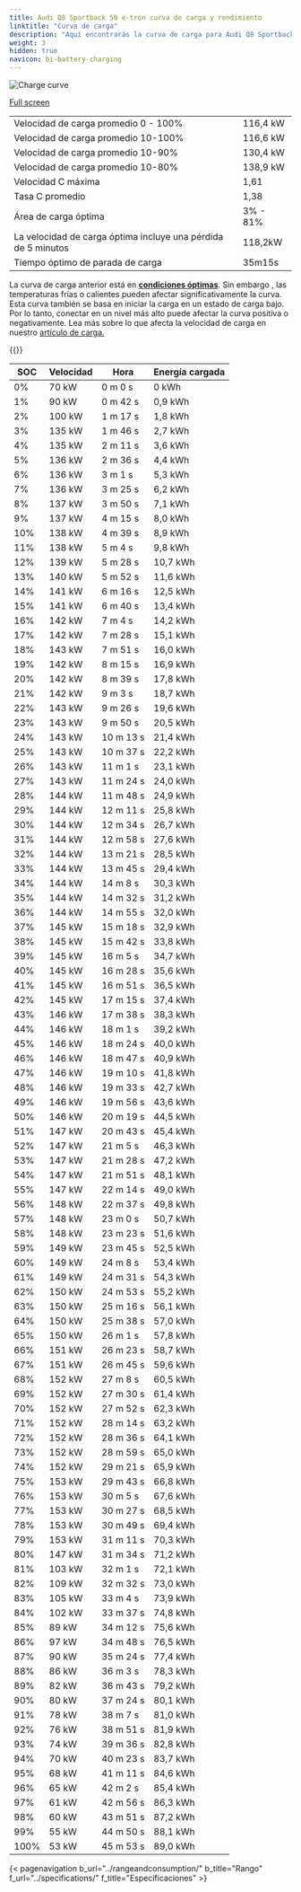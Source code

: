```yaml
---
title: Audi Q8 Sportback 50 e-tron curva de carga y rendimiento
linktitle: "Curva de carga"
description: "Aquí encontrarás la curva de carga para Audi Q8 Sportback 50 e-tron."
weight: 3
hidden: true
navicon: bi-battery-charging
---
```

<!-- markdownlint-disable MD033 -->
<img src="/images/models/audi/q8_e-tron/q8_sportback_50_e-tron/chargingcurve.svg" alt="Charge curve" class="img-fluid">

[Full screen](/images/models/audi/q8_e-tron/q8_sportback_50_e-tron/chargingcurve.svg)


<table class="table table-striped border">
<tbody>
<tr>
<td>Velocidad de carga promedio 0 - 100%</td><td>116,4 kW</td>
</tr>
<tr>
<td>Velocidad de carga promedio 10-100%</td><td>116,6 kW</td>
</tr>
<tr>
<td>Velocidad de carga promedio 10-90%</td><td>130,4 kW</td>
</tr>
<tr>
<td>Velocidad de carga promedio 10-80%</td><td>138,9 kW</td>
</tr>
<tr>
<td>Velocidad C máxima</td><td>1,61</td>
</tr>
<tr>
<td>Tasa C promedio</td><td>1,38</td>
</tr>
<tr>
<td>Área de carga óptima</td><td>3% - 81%</td>
</tr>
<tr>
<td>La velocidad de carga óptima incluye una pérdida de 5 minutos</td><td>118,2kW</td>
</tr>
<tr>
<td>Tiempo óptimo de parada de carga</td><td>35m15s</td>
</tr>
</tbody>
</table>


La curva de carga anterior está en **[condiciones óptimas](../../../../../technology/battery/charging/#temperatura)**. Sin embargo , las temperaturas frías o calientes pueden afectar significativamente la curva. Esta curva también se basa en iniciar la carga en un estado de carga bajo. Por lo tanto, conectar en un nivel más alto puede afectar la curva positiva o negativamente. Lea más sobre lo que afecta la velocidad de carga en nuestro [artículo de carga.](../../../../../technology/battery/charging/)


{{<evkxdisplayaddarticle />}}
<table class="table table-striped border">
<thead>
<tr><th>SOC</th><th>Velocidad</th><th>Hora</th><th>Energía cargada</th></tr>
</thead>
<tbody>
<tr>
<td>0%</td><td>70 kW</td><td> 0 m 0 s </td><td>0 kWh </td>
</tr>
<tr>
<td>1%</td><td>90 kW</td><td> 0 m 42 s </td><td>0,9 kWh </td>
</tr>
<tr>
<td>2%</td><td>100 kW</td><td> 1 m 17 s </td><td>1,8 kWh </td>
</tr>
<tr>
<td>3%</td><td>135 kW</td><td> 1 m 46 s </td><td>2,7 kWh </td>
</tr>
<tr>
<td>4%</td><td>135 kW</td><td> 2 m 11 s </td><td>3,6 kWh </td>
</tr>
<tr>
<td>5%</td><td>136 kW</td><td> 2 m 36 s </td><td>4,4 kWh </td>
</tr>
<tr>
<td>6%</td><td>136 kW</td><td> 3 m 1 s </td><td>5,3 kWh </td>
</tr>
<tr>
<td>7%</td><td>136 kW</td><td> 3 m 25 s </td><td>6,2 kWh </td>
</tr>
<tr>
<td>8%</td><td>137 kW</td><td> 3 m 50 s </td><td>7,1 kWh </td>
</tr>
<tr>
<td>9%</td><td>137 kW</td><td> 4 m 15 s </td><td>8,0 kWh </td>
</tr>
<tr>
<td>10%</td><td>138 kW</td><td> 4 m 39 s </td><td>8,9 kWh </td>
</tr>
<tr>
<td>11%</td><td>138 kW</td><td> 5 m 4 s </td><td>9,8 kWh </td>
</tr>
<tr>
<td>12%</td><td>139 kW</td><td> 5 m 28 s </td><td>10,7 kWh </td>
</tr>
<tr>
<td>13%</td><td>140 kW</td><td> 5 m 52 s </td><td>11,6 kWh </td>
</tr>
<tr>
<td>14%</td><td>141 kW</td><td> 6 m 16 s </td><td>12,5 kWh </td>
</tr>
<tr>
<td>15%</td><td>141 kW</td><td> 6 m 40 s </td><td>13,4 kWh </td>
</tr>
<tr>
<td>16%</td><td>142 kW</td><td> 7 m 4 s </td><td>14,2 kWh </td>
</tr>
<tr>
<td>17%</td><td>142 kW</td><td> 7 m 28 s </td><td>15,1 kWh </td>
</tr>
<tr>
<td>18%</td><td>143 kW</td><td> 7 m 51 s </td><td>16,0 kWh </td>
</tr>
<tr>
<td>19%</td><td>142 kW</td><td> 8 m 15 s </td><td>16,9 kWh </td>
</tr>
<tr>
<td>20%</td><td>142 kW</td><td> 8 m 39 s </td><td>17,8 kWh </td>
</tr>
<tr>
<td>21%</td><td>142 kW</td><td> 9 m 3 s </td><td>18,7 kWh </td>
</tr>
<tr>
<td>22%</td><td>143 kW</td><td> 9 m 26 s </td><td>19,6 kWh </td>
</tr>
<tr>
<td>23%</td><td>143 kW</td><td> 9 m 50 s </td><td>20,5 kWh </td>
</tr>
<tr>
<td>24%</td><td>143 kW</td><td> 10 m 13 s </td><td>21,4 kWh </td>
</tr>
<tr>
<td>25%</td><td>143 kW</td><td> 10 m 37 s </td><td>22,2 kWh </td>
</tr>
<tr>
<td>26%</td><td>143 kW</td><td> 11 m 1 s </td><td>23,1 kWh </td>
</tr>
<tr>
<td>27%</td><td>143 kW</td><td> 11 m 24 s </td><td>24,0 kWh </td>
</tr>
<tr>
<td>28%</td><td>144 kW</td><td> 11 m 48 s </td><td>24,9 kWh </td>
</tr>
<tr>
<td>29%</td><td>144 kW</td><td> 12 m 11 s </td><td>25,8 kWh </td>
</tr>
<tr>
<td>30%</td><td>144 kW</td><td> 12 m 34 s </td><td>26,7 kWh </td>
</tr>
<tr>
<td>31%</td><td>144 kW</td><td> 12 m 58 s </td><td>27,6 kWh </td>
</tr>
<tr>
<td>32%</td><td>144 kW</td><td> 13 m 21 s </td><td>28,5 kWh </td>
</tr>
<tr>
<td>33%</td><td>144 kW</td><td> 13 m 45 s </td><td>29,4 kWh </td>
</tr>
<tr>
<td>34%</td><td>144 kW</td><td> 14 m 8 s </td><td>30,3 kWh </td>
</tr>
<tr>
<td>35%</td><td>144 kW</td><td> 14 m 32 s </td><td>31,2 kWh </td>
</tr>
<tr>
<td>36%</td><td>144 kW</td><td> 14 m 55 s </td><td>32,0 kWh </td>
</tr>
<tr>
<td>37%</td><td>145 kW</td><td> 15 m 18 s </td><td>32,9 kWh </td>
</tr>
<tr>
<td>38%</td><td>145 kW</td><td> 15 m 42 s </td><td>33,8 kWh </td>
</tr>
<tr>
<td>39%</td><td>145 kW</td><td> 16 m 5 s </td><td>34,7 kWh </td>
</tr>
<tr>
<td>40%</td><td>145 kW</td><td> 16 m 28 s </td><td>35,6 kWh </td>
</tr>
<tr>
<td>41%</td><td>145 kW</td><td> 16 m 51 s </td><td>36,5 kWh </td>
</tr>
<tr>
<td>42%</td><td>145 kW</td><td> 17 m 15 s </td><td>37,4 kWh </td>
</tr>
<tr>
<td>43%</td><td>146 kW</td><td> 17 m 38 s </td><td>38,3 kWh </td>
</tr>
<tr>
<td>44%</td><td>146 kW</td><td> 18 m 1 s </td><td>39,2 kWh </td>
</tr>
<tr>
<td>45%</td><td>146 kW</td><td> 18 m 24 s </td><td>40,0 kWh </td>
</tr>
<tr>
<td>46%</td><td>146 kW</td><td> 18 m 47 s </td><td>40,9 kWh </td>
</tr>
<tr>
<td>47%</td><td>146 kW</td><td> 19 m 10 s </td><td>41,8 kWh </td>
</tr>
<tr>
<td>48%</td><td>146 kW</td><td> 19 m 33 s </td><td>42,7 kWh </td>
</tr>
<tr>
<td>49%</td><td>146 kW</td><td> 19 m 56 s </td><td>43,6 kWh </td>
</tr>
<tr>
<td>50%</td><td>146 kW</td><td> 20 m 19 s </td><td>44,5 kWh </td>
</tr>
<tr>
<td>51%</td><td>147 kW</td><td> 20 m 43 s </td><td>45,4 kWh </td>
</tr>
<tr>
<td>52%</td><td>147 kW</td><td> 21 m 5 s </td><td>46,3 kWh </td>
</tr>
<tr>
<td>53%</td><td>147 kW</td><td> 21 m 28 s </td><td>47,2 kWh </td>
</tr>
<tr>
<td>54%</td><td>147 kW</td><td> 21 m 51 s </td><td>48,1 kWh </td>
</tr>
<tr>
<td>55%</td><td>147 kW</td><td> 22 m 14 s </td><td>49,0 kWh </td>
</tr>
<tr>
<td>56%</td><td>148 kW</td><td> 22 m 37 s </td><td>49,8 kWh </td>
</tr>
<tr>
<td>57%</td><td>148 kW</td><td> 23 m 0 s </td><td>50,7 kWh </td>
</tr>
<tr>
<td>58%</td><td>148 kW</td><td> 23 m 23 s </td><td>51,6 kWh </td>
</tr>
<tr>
<td>59%</td><td>149 kW</td><td> 23 m 45 s </td><td>52,5 kWh </td>
</tr>
<tr>
<td>60%</td><td>149 kW</td><td> 24 m 8 s </td><td>53,4 kWh </td>
</tr>
<tr>
<td>61%</td><td>149 kW</td><td> 24 m 31 s </td><td>54,3 kWh </td>
</tr>
<tr>
<td>62%</td><td>150 kW</td><td> 24 m 53 s </td><td>55,2 kWh </td>
</tr>
<tr>
<td>63%</td><td>150 kW</td><td> 25 m 16 s </td><td>56,1 kWh </td>
</tr>
<tr>
<td>64%</td><td>150 kW</td><td> 25 m 38 s </td><td>57,0 kWh </td>
</tr>
<tr>
<td>65%</td><td>150 kW</td><td> 26 m 1 s </td><td>57,8 kWh </td>
</tr>
<tr>
<td>66%</td><td>151 kW</td><td> 26 m 23 s </td><td>58,7 kWh </td>
</tr>
<tr>
<td>67%</td><td>151 kW</td><td> 26 m 45 s </td><td>59,6 kWh </td>
</tr>
<tr>
<td>68%</td><td>152 kW</td><td> 27 m 8 s </td><td>60,5 kWh </td>
</tr>
<tr>
<td>69%</td><td>152 kW</td><td> 27 m 30 s </td><td>61,4 kWh </td>
</tr>
<tr>
<td>70%</td><td>152 kW</td><td> 27 m 52 s </td><td>62,3 kWh </td>
</tr>
<tr>
<td>71%</td><td>152 kW</td><td> 28 m 14 s </td><td>63,2 kWh </td>
</tr>
<tr>
<td>72%</td><td>152 kW</td><td> 28 m 36 s </td><td>64,1 kWh </td>
</tr>
<tr>
<td>73%</td><td>152 kW</td><td> 28 m 59 s </td><td>65,0 kWh </td>
</tr>
<tr>
<td>74%</td><td>152 kW</td><td> 29 m 21 s </td><td>65,9 kWh </td>
</tr>
<tr>
<td>75%</td><td>153 kW</td><td> 29 m 43 s </td><td>66,8 kWh </td>
</tr>
<tr>
<td>76%</td><td>153 kW</td><td> 30 m 5 s </td><td>67,6 kWh </td>
</tr>
<tr>
<td>77%</td><td>153 kW</td><td> 30 m 27 s </td><td>68,5 kWh </td>
</tr>
<tr>
<td>78%</td><td>153 kW</td><td> 30 m 49 s </td><td>69,4 kWh </td>
</tr>
<tr>
<td>79%</td><td>153 kW</td><td> 31 m 11 s </td><td>70,3 kWh </td>
</tr>
<tr>
<td>80%</td><td>147 kW</td><td> 31 m 34 s </td><td>71,2 kWh </td>
</tr>
<tr>
<td>81%</td><td>103 kW</td><td> 32 m 1 s </td><td>72,1 kWh </td>
</tr>
<tr>
<td>82%</td><td>109 kW</td><td> 32 m 32 s </td><td>73,0 kWh </td>
</tr>
<tr>
<td>83%</td><td>105 kW</td><td> 33 m 4 s </td><td>73,9 kWh </td>
</tr>
<tr>
<td>84%</td><td>102 kW</td><td> 33 m 37 s </td><td>74,8 kWh </td>
</tr>
<tr>
<td>85%</td><td>89 kW</td><td> 34 m 12 s </td><td>75,6 kWh </td>
</tr>
<tr>
<td>86%</td><td>97 kW</td><td> 34 m 48 s </td><td>76,5 kWh </td>
</tr>
<tr>
<td>87%</td><td>90 kW</td><td> 35 m 24 s </td><td>77,4 kWh </td>
</tr>
<tr>
<td>88%</td><td>86 kW</td><td> 36 m 3 s </td><td>78,3 kWh </td>
</tr>
<tr>
<td>89%</td><td>82 kW</td><td> 36 m 43 s </td><td>79,2 kWh </td>
</tr>
<tr>
<td>90%</td><td>80 kW</td><td> 37 m 24 s </td><td>80,1 kWh </td>
</tr>
<tr>
<td>91%</td><td>78 kW</td><td> 38 m 7 s </td><td>81,0 kWh </td>
</tr>
<tr>
<td>92%</td><td>76 kW</td><td> 38 m 51 s </td><td>81,9 kWh </td>
</tr>
<tr>
<td>93%</td><td>74 kW</td><td> 39 m 36 s </td><td>82,8 kWh </td>
</tr>
<tr>
<td>94%</td><td>70 kW</td><td> 40 m 23 s </td><td>83,7 kWh </td>
</tr>
<tr>
<td>95%</td><td>68 kW</td><td> 41 m 11 s </td><td>84,6 kWh </td>
</tr>
<tr>
<td>96%</td><td>65 kW</td><td> 42 m 2 s </td><td>85,4 kWh </td>
</tr>
<tr>
<td>97%</td><td>61 kW</td><td> 42 m 56 s </td><td>86,3 kWh </td>
</tr>
<tr>
<td>98%</td><td>60 kW</td><td> 43 m 51 s </td><td>87,2 kWh </td>
</tr>
<tr>
<td>99%</td><td>55 kW</td><td> 44 m 50 s </td><td>88,1 kWh </td>
</tr>
<tr>
<td>100%</td><td>53 kW</td><td> 45 m 53 s </td><td>89,0 kWh </td>
</tr>
</tbody>
</table>


{< pagenavigation b_url="../rangeandconsumption/" b_title="Rango" f_url="../specifications/" f_title="Especificaciones" >}
